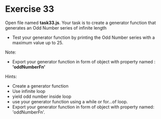 # Exercise 33


Open file named **task33.js**. Your task is to create a generator function that generates an Odd Number series of infinite length

- Test your generator function by printing the Odd Number series with a maximum value up to 25.

Note:

- Export your generator function in form of object with property named : **'oddNumberFn'**

Hints:

- Create a generator function
- Use infinite loop
- yield odd number inside loop
- use your generator function using a while or for...of loop.
- Export your generator function in form of object with property named: 'oddNumberFn'.
